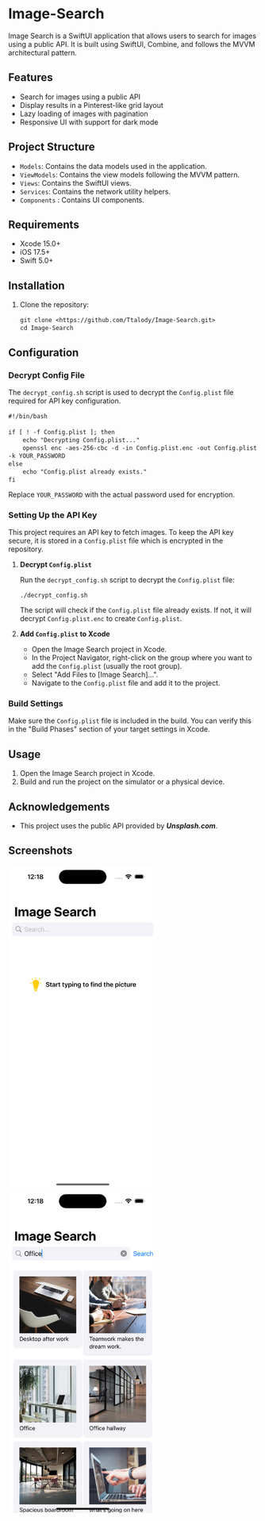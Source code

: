 # Image-Search

Image Search is a SwiftUI application that allows users to search for images using a public API. It is built using SwiftUI, Combine, and follows the MVVM architectural pattern.

## Features

- Search for images using a public API
- Display results in a Pinterest-like grid layout
- Lazy loading of images with pagination
- Responsive UI with support for dark mode

## Project Structure

- `Models`: Contains the data models used in the application.
- `ViewModels`: Contains the view models following the MVVM pattern.
- `Views`: Contains the SwiftUI views.
- `Services`: Contains the network utility helpers.
- `Components` : Contains UI components.

## Requirements

- Xcode 15.0+
- iOS 17.5+
- Swift 5.0+

## Installation

1. Clone the repository:
    
    ```
    git clone <https://github.com/Ttalody/Image-Search.git>
    cd Image-Search
    ```
    

## Configuration

### Decrypt Config File

The `decrypt_config.sh` script is used to decrypt the `Config.plist` file required for API key configuration.

```
#!/bin/bash

if [ ! -f Config.plist ]; then
    echo "Decrypting Config.plist..."
    openssl enc -aes-256-cbc -d -in Config.plist.enc -out Config.plist -k YOUR_PASSWORD
else
    echo "Config.plist already exists."
fi

```

Replace `YOUR_PASSWORD` with the actual password used for encryption.

### Setting Up the API Key

This project requires an API key to fetch images. To keep the API key secure, it is stored in a `Config.plist` file which is encrypted in the repository.

1. **Decrypt `Config.plist`**
    
    Run the `decrypt_config.sh` script to decrypt the `Config.plist` file:
    
    ```
    ./decrypt_config.sh
    ```
    
    The script will check if the `Config.plist` file already exists. If not, it will decrypt `Config.plist.enc` to create `Config.plist`.
    
2. **Add `Config.plist` to Xcode**
    - Open the Image Search project in Xcode.
    - In the Project Navigator, right-click on the group where you want to add the `Config.plist` (usually the root group).
    - Select "Add Files to [Image Search]...".
    - Navigate to the `Config.plist` file and add it to the project.

### Build Settings

Make sure the `Config.plist` file is included in the build. You can verify this in the "Build Phases" section of your target settings in Xcode.

## Usage

1. Open the Image Search project in Xcode.
2. Build and run the project on the simulator or a physical device.

## Acknowledgements

- This project uses the public API provided by ***Unsplash.com***.

## Screenshots
<img src="Screenshots/Screenshot1.png" alt="App Screenshot" width="300"/>
<img src="Screenshots/Screenshot2.png" alt="App Screenshot" width="300"/>

